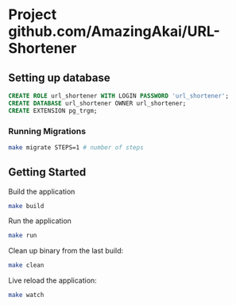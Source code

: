 # Project github.com/AmazingAkai/URL-Shortener

## Setting up database

```sql
CREATE ROLE url_shortener WITH LOGIN PASSWORD 'url_shortener';
CREATE DATABASE url_shortener OWNER url_shortener;
CREATE EXTENSION pg_trgm;
```

### Running Migrations

```bash
make migrate STEPS=1 # number of steps
```

## Getting Started

Build the application
```bash
make build
```

Run the application
```bash
make run
```

Clean up binary from the last build:
```bash
make clean
```

Live reload the application:
```bash
make watch
```

